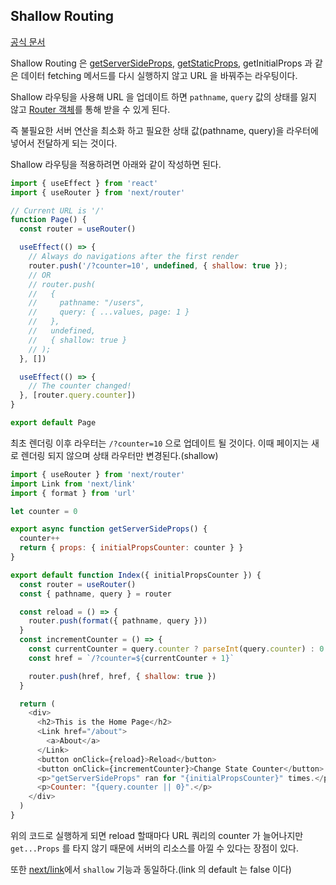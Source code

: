 Shallow Routing
---

[공식 문서](https://nextjs.org/docs/routing/shallow-routing)

Shallow Routing 은 [getServerSideProps](https://github.com/Road-of-CODEr/we-hate-js/blob/master/Front-End/Next.js/basicFeatures/dataFetching/getServerSideProps.md), [getStaticProps](https://github.com/Road-of-CODEr/we-hate-js/blob/master/Front-End/Next.js/basicFeatures/dataFetching/getStaticProps.md), getInitialProps 과 같은 데이터 fetching 메서드를 다시 실행하지 않고 URL 을 바꿔주는 라우팅이다.

Shallow 라우팅을 사용해 URL 을 업데이트 하면 `pathname`, `query` 값의 상태를 잃지 않고 [Router 객체](https://nextjs.org/docs/api-reference/next/router#router-object)를 통해 받을 수 있게 된다.

즉 불필요한 서버 연산을 최소화 하고 필요한 상태 값(pathname, query)을 라우터에 넣어서 전달하게 되는 것이다.

Shallow 라우팅을 적용하려면 아래와 같이 작성하면 된다.

```javascript
import { useEffect } from 'react'
import { useRouter } from 'next/router'

// Current URL is '/'
function Page() {
  const router = useRouter()

  useEffect(() => {
    // Always do navigations after the first render
    router.push('/?counter=10', undefined, { shallow: true });
    // OR
    // router.push(
    //   {
    //     pathname: "/users",
    //     query: { ...values, page: 1 }
    //   },
    //   undefined,
    //   { shallow: true }
    // );
  }, [])

  useEffect(() => {
    // The counter changed!
  }, [router.query.counter])
}

export default Page
```

최초 렌더링 이후 라우터는 `/?counter=10` 으로 업데이트 될 것이다. 이때 페이지는 새로 렌더링 되지 않으며 상태 라우터만 변경된다.(shallow)

```javascript
import { useRouter } from 'next/router'
import Link from 'next/link'
import { format } from 'url'

let counter = 0

export async function getServerSideProps() {
  counter++
  return { props: { initialPropsCounter: counter } }
}

export default function Index({ initialPropsCounter }) {
  const router = useRouter()
  const { pathname, query } = router

  const reload = () => {
    router.push(format({ pathname, query }))
  }
  const incrementCounter = () => {
    const currentCounter = query.counter ? parseInt(query.counter) : 0
    const href = `/?counter=${currentCounter + 1}`

    router.push(href, href, { shallow: true })
  }

  return (
    <div>
      <h2>This is the Home Page</h2>
      <Link href="/about">
        <a>About</a>
      </Link>
      <button onClick={reload}>Reload</button>
      <button onClick={incrementCounter}>Change State Counter</button>
      <p>"getServerSideProps" ran for "{initialPropsCounter}" times.</p>
      <p>Counter: "{query.counter || 0}".</p>
    </div>
  )
}
```

위의 코드로 실행하게 되면 reload 할때마다 URL 쿼리의 counter 가 늘어나지만 `get...Props` 를 타지 않기 때문에 서버의 리소스를 아낄 수 있다는 장점이 있다.

또한 [next/link](https://nextjs.org/docs/api-reference/next/link)에서 `shallow` 기능과 동일하다.(link 의 default 는 false 이다)

